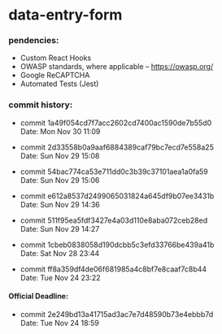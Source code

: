 # data-entry-form

### pendencies:

- Custom React Hooks
- OWASP standards, where applicable – https://owasp.org/
- Google ReCAPTCHA
- Automated Tests (Jest)

### commit history:

  - commit 1a49f054cd7f7acc2602cd7400ac1590de7b55d0<br/>
  Date:   Mon Nov 30 11:09

  - commit 2d33558b0a9aaf6884389caf79bc7ecd7e558a25<br/>
  Date:   Sun Nov 29 15:08

  - commit 54bac774ca53e711dd0c3b39c37101aea1a0fa59<br/>
  Date:   Sun Nov 29 15:06

  - commit e612a8537d2499065031824a645df9b07ee3431b<br/>
  Date:   Sun Nov 29 14:36

  - commit 511f95ea5fdf3427e4a03d110e8aba072ceb28ed<br/>
  Date:   Sun Nov 29 14:27

  - commit 1cbeb0838058d190dcbb5c3efd33766be439a41b<br/>
  Date:   Sat Nov 28 23:44

  - commit ff8a359df4de06f681985a4c8bf7e8caaf7c8b44<br/>
  Date:   Tue Nov 24 23:22

  #### Official Deadline:
  - commit 2e249bd13a41715ad3ac7e7d48590b73e4ebbb7d<br/>
  Date:   Tue Nov 24 18:59
